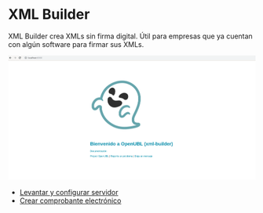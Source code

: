 # XML Builder
XML Builder crea XMLs sin firma digital. Útil para empresas que ya cuentan con algún software para firmar sus XMLs.

![Swagger](images/welcome.png)

* [Levantar y configurar servidor](./XB_INSTALAR_CONFIGURAR.md)
* [Crear comprobante electrónico](./XB_CREAR_COMPROBANTE.md)
